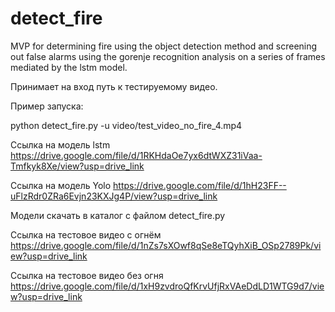 # detect_fire
MVP for determining fire using the object detection method and screening out false alarms using the gorenje recognition analysis on a series of frames mediated by the lstm model.

Принимает на вход путь к тестируемому видео.

Пример запуска:

python detect_fire.py -u video/test_video_no_fire_4.mp4

Ссылка на модель lstm https://drive.google.com/file/d/1RKHdaOe7yx6dtWXZ31iVaa-Tmfkyk8Xe/view?usp=drive_link

Ссылка на модель Yolo https://drive.google.com/file/d/1hH23FF--uFlzRdr0ZRa6Evjn23KXJg4P/view?usp=drive_link

Модели скачать в каталог с файлом detect_fire.py

Ссылка на тестовое видео с огнём   https://drive.google.com/file/d/1nZs7sXOwf8qSe8eTQyhXiB_OSp2789Pk/view?usp=drive_link

Ссылка на тестовое видео без огня   https://drive.google.com/file/d/1xH9zvdroQfKrvUfjRxVAeDdLD1WTG9d7/view?usp=drive_link
